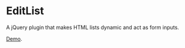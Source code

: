 EditList
===========

A jQuery plugin that makes HTML lists dynamic and act as form inputs.

[Demo](http://tfaris.github.com/EditList/).
